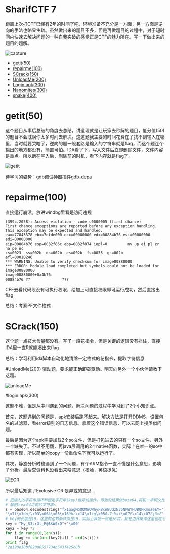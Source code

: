 # SharifCTF 7

距离上次打CTF已经有2年的时间了吧，环境准备不充分是一方面，另一方面是逆向的手法也略显生疏。虽然做出来的题目不多，但是再做题目的过程中，对于短时间内快速去解决问题的一种自我突破的感觉正是CTF的魅力所在。写一下做出来的题目的题解。

![capture]()

- [getit(50)]()
- [repairme(100)]()
- [SCrack(150)]() 
- [UnloadMe(200)]()
- [Login.apk(300)]()
- [Nanomites(300)]()
- [snake(400)]()


# getit(50)

这个题目从事后总结的角度去总结，讲道理就是让玩家去秒解的题目，低分值(50)的题目不会耽误你太多时间去解决。这道题我主要的时间花费在了找不到输入在哪里，当时就要哭瞎了，逆向的题一般套路是输入的字符串就是flag，而这个题连个输出的地方都没有，简直可怕。IDA看了下，写入文件后立即删除文件，文件内容是重点。所以断在写入后，删除前的时机，看下内存就是flag了。

![getit]()

待学习的姿势：gdb调试神器插件[gdb-depa](https://github.com/longld/peda)

# repairme(100)

直接运行崩溃，放进windbg里看是访问违规

```
(399c.2058): Access violation - code c0000005 (first chance)
First chance exceptions are reported before any exception handling.
This exception may be expected and handled.
eax=77043378 ebx=7efde000 ecx=00000000 edx=00884b76 esi=00000000 edi=00000000
eip=00884b76 esp=0032f86c ebp=0032f874 iopl=0         nv up ei pl zr na pe nc
cs=0023  ss=002b  ds=002b  es=002b  fs=0053  gs=002b             efl=00010246
*** WARNING: Unable to verify checksum for image00880000
*** ERROR: Module load completed but symbols could not be loaded for image00880000
image00880000+0x4b76:
00884b76 ??              ???
```

CFF去看代码段没有可执行权限，给加上可直接权限即可运行成功，然后直接出flag

总结：考察PE文件格式

# SCrack(150)

这个题一点技术含量都没有。写了一段花指令，但是关键的逻辑没有挡住，直接IDA里一直R就能凑出来flag

总结：学习利用ida脚本自动化地清除一定格式的花指令，提取字符信息

#UnloadMe(200)
驱动题，要求能正确卸载驱动。明天向另外一个小伙伴请教下这题。

![unloadMe]()

#login.apk(300)

这题不难，但是从中间遇到的问题，解决问题的过程中学习到了2个小知识点。

首先，这题遇到的问题是，apk安装后跑不起来。解决方法是打开DDMS，设置包名的过滤器，看error级别的日志信息。拿着这个错误信息，可以去网上搜类似问题。

最后是因为这个apk需要加载2个so文件，但是打包进去的只有一个so文件，另外一个缺失了。不过不用慌，再java层调用的2个native函数，实际上在唯一的so中都有实现，所以简单的copy一份重命名下就可以运行了。

其次，静态分析时也遇到了一个问题，有个ARM指令一直不懂是什么意思，影响了分析。最后查资料也没看出来啥意思（捂脸，英语捉急）

![EOR]()

所以最后知道了Exclusive OR 是异或的意思...

```python
# 把输入的字符串循环和固定字符串(key)做异或操作，得到的结果做base64,再和一串明文比较。
# 解密base64之前的字符串s
s = base64.decodestring("fx1uagMGQQMWOWhyFBxnBUdzN35NPWYHUBQHRmozeEY=")
'\x7f\x1dnj\x03\x06A\x03\x169hr\x14\x1cg\x05Gs7~M=f\x07P\x14\x07Fj3xF'
# key的长度是19，这里的边界条件页是19，实际上异或一轮是20次，我在边界条件这里也吃亏了
key = "My_S3cr3t_P@$$W0rD"+'\x00'
key2 = key *2
for i in range(0,len(s)):
    flag += chr(ord(key2[i]) ^ ord(s[i]))
print flag
'2d190e30bf82080557734b543f425c8b'
```

